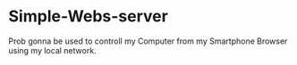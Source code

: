 # Simple-Webs-server
Prob gonna be used to controll my Computer from my Smartphone Browser using my local network.
